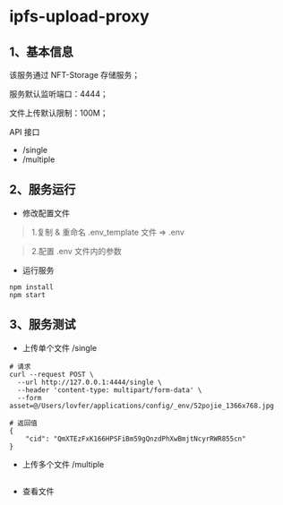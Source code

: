 # ipfs-upload-proxy

## 1、基本信息
该服务通过 NFT-Storage 存储服务；

服务默认监听端口：4444；

文件上传默认限制：100M；

API 接口
- /single
- /multiple

## 2、服务运行

- 修改配置文件
> 1.复制 & 重命名 .env_template 文件 => .env

> 2.配置 .env 文件内的参数

- 运行服务
``` shell
npm install
npm start
```

## 3、服务测试
- 上传单个文件 /single

``` shell
# 请求
curl --request POST \
  --url http://127.0.0.1:4444/single \
  --header 'content-type: multipart/form-data' \
  --form asset=@/Users/lovfer/applications/config/_env/52pojie_1366x768.jpg

# 返回值
{
	"cid": "QmXTEzFxK166HPSFiBm59gQnzdPhXwBmjtNcyrRWR855cn"
}
```

- 上传多个文件 /multiple

``` shell

```

- 查看文件

``` shell

```
